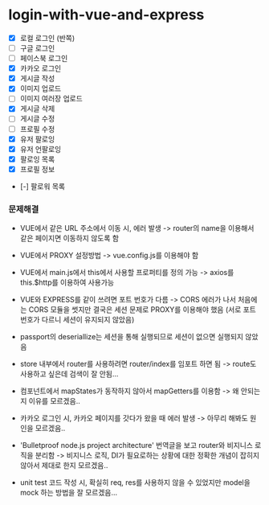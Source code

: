 # login-with-vue-and-express

- [X] 로컬 로그인 (반쪽)
- [ ] 구글 로그인
- [ ] 페이스북 로그인
- [X] 카카오 로그인
- [X] 게시글 작성
- [X] 이미지 업로드
- [ ] 이미지 여러장 업로드
- [X] 게시글 삭제
- [ ] 게시글 수정
- [ ] 프로필 수정
- [X] 유저 팔로잉
- [X] 유저 언팔로잉
- [X] 팔로잉 목록
- [X] 프로필 정보
- [-] 팔로워 목록

### 문제해결
* VUE에서 같은 URL 주소에서 이동 시, 에러 발생 -> router의 name을 이용해서 같은 페이지면 이동하지 않도록 함
* VUE에서 PROXY 설정방법 -> vue.config.js를 이용해야 함
* VUE에서 main.js에서 this에서 사용할 프로퍼티를 정의 가능 -> axios를 this.$http를 이용하여 사용가능
* VUE와 EXPRESS를 같이 쓰려면 포트 번호가 다름 -> CORS 에러가 나서 처음에는 CORS 모듈을 썻지만 결국은 세션 문제로 PROXY를 이용해야 했음 (서로 포트 번호가 다르니 세션이 유지되지 않았음)
* passport의 deseriallize는 세션을 통해 실행되므로 세션이 없으면 실행되지 않았음

* store 내부에서 router를 사용하려면 router/index를 임포트 하면 됨 -> route도 사용하고 싶은데 검색이 잘 안됨...
* 컴포넌트에서 mapStates가 동작하지 않아서 mapGetters를 이용함 -> 왜 안되는지 이유를 모르겠음..
* 카카오 로그인 시, 카카오 페이지를 갓다가 왔을 때 에러 발생 -> 아무리 해봐도 원인을 모르겠음..
* 'Bulletproof node.js project architecture' 번역글을 보고 router와 비지니스 로직을 분리함 -> 비지니스 로직, DI가 필요로하는 상황에 대한 정확한 개념이 잡히지 않아서 제대로 한지 모르겠음..
* unit test 코드 작성 시, 확실히 req, res를 사용하지 않을 수 있었지만 model을 mock 하는 방법을 잘 모르겠음...
